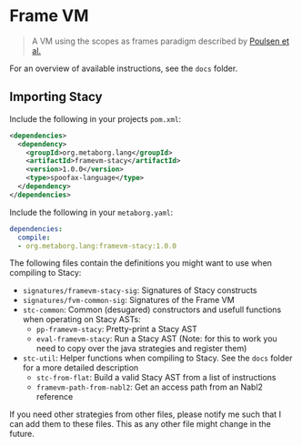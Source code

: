 # Frame VM
> A VM using the scopes as frames paradigm described by [Poulsen et al.](http://drops.dagstuhl.de/opus/volltexte/2016/6114/)

For an overview of available instructions, see the `docs` folder.

## Importing Stacy
Include the following in your projects `pom.xml`:
```XML
<dependencies>
  <dependency>
    <groupId>org.metaborg.lang</groupId>
    <artifactId>framevm-stacy</artifactId>
    <version>1.0.0</version>
    <type>spoofax-language</type>
  </dependency>
</dependencies>
```

Include the following in your `metaborg.yaml`:
```yaml
dependencies:
  compile:
  - org.metaborg.lang:framevm-stacy:1.0.0
```

The following files contain the definitions you might want to use when compiling to Stacy:
- `signatures/framevm-stacy-sig`: Signatures of Stacy constructs
- `signatures/fvm-common-sig`: Signatures of the Frame VM
- `stc-common`: Common (desugared) constructors and usefull functions when operating on Stacy ASTs:
  - `pp-framevm-stacy`: Pretty-print a Stacy AST 
  - `eval-framevm-stacy`: Run a Stacy AST (Note: for this to work you need to copy over the java strategies and register them)
- `stc-util`: Helper functions when compiling to Stacy. See the `docs` folder for a more detailed description
  - `stc-from-flat`: Build a valid Stacy AST from a list of instructions
  - `framevm-path-from-nabl2`: Get an access path from an Nabl2 reference

If you need other strategies from other files, please notify me such that I can add them to these files. This as any other file might change in the future.
